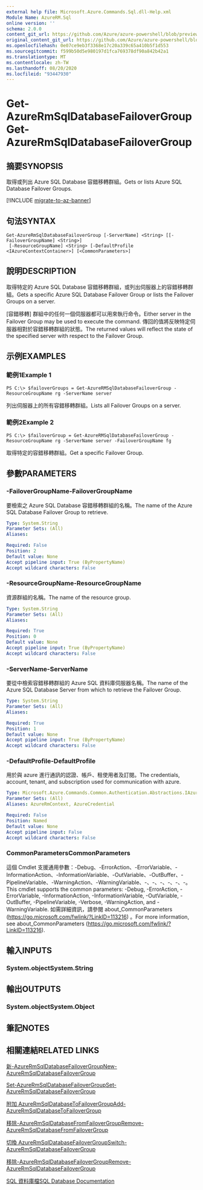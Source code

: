```yaml
---
external help file: Microsoft.Azure.Commands.Sql.dll-Help.xml
Module Name: AzureRM.Sql
online version: ''
schema: 2.0.0
content_git_url: https://github.com/Azure/azure-powershell/blob/preview/src/ResourceManager/Sql/Commands.Sql/help/Get-AzureRmSqlDatabaseFailoverGroup.md
original_content_git_url: https://github.com/Azure/azure-powershell/blob/preview/src/ResourceManager/Sql/Commands.Sql/help/Get-AzureRmSqlDatabaseFailoverGroup.md
ms.openlocfilehash: 0e07ce9eb3f3368e17c20a339c65a410b5f1d553
ms.sourcegitcommit: f599b50d5e980197d1fca769378df90a842b42a1
ms.translationtype: MT
ms.contentlocale: zh-TW
ms.lasthandoff: 08/20/2020
ms.locfileid: "93447930"
---
```

# <span data-ttu-id="cffec-101">Get-AzureRmSqlDatabaseFailoverGroup</span><span class="sxs-lookup"><span data-stu-id="cffec-101">Get-AzureRmSqlDatabaseFailoverGroup</span></span>

## <span data-ttu-id="cffec-102">摘要</span><span class="sxs-lookup"><span data-stu-id="cffec-102">SYNOPSIS</span></span>
<span data-ttu-id="cffec-103">取得或列出 Azure SQL Database 容錯移轉群組。</span><span class="sxs-lookup"><span data-stu-id="cffec-103">Gets or lists Azure SQL Database Failover Groups.</span></span>

[!INCLUDE [migrate-to-az-banner](../../includes/migrate-to-az-banner.md)]

## <span data-ttu-id="cffec-104">句法</span><span class="sxs-lookup"><span data-stu-id="cffec-104">SYNTAX</span></span>

```
Get-AzureRmSqlDatabaseFailoverGroup [-ServerName] <String> [[-FailoverGroupName] <String>]
 [-ResourceGroupName] <String> [-DefaultProfile <IAzureContextContainer>] [<CommonParameters>]
```

## <span data-ttu-id="cffec-105">說明</span><span class="sxs-lookup"><span data-stu-id="cffec-105">DESCRIPTION</span></span>
<span data-ttu-id="cffec-106">取得特定的 Azure SQL Database 容錯移轉群組，或列出伺服器上的容錯移轉群組。</span><span class="sxs-lookup"><span data-stu-id="cffec-106">Gets a specific Azure SQL Database Failover Group or lists the Failover Groups on a server.</span></span>

<span data-ttu-id="cffec-107">[容錯移轉] 群組中的任何一個伺服器都可以用來執行命令。</span><span class="sxs-lookup"><span data-stu-id="cffec-107">Either server in the Failover Group may be used to execute the command.</span></span> <span data-ttu-id="cffec-108">傳回的值將反映特定伺服器相對於容錯移轉群組的狀態。</span><span class="sxs-lookup"><span data-stu-id="cffec-108">The returned values will reflect the state of the specified server with respect to the Failover Group.</span></span>

## <span data-ttu-id="cffec-109">示例</span><span class="sxs-lookup"><span data-stu-id="cffec-109">EXAMPLES</span></span>

### <span data-ttu-id="cffec-110">範例1</span><span class="sxs-lookup"><span data-stu-id="cffec-110">Example 1</span></span>
```
PS C:\> $failoverGroups = Get-AzureRMSqlDatabaseFailoverGroup -ResourceGroupName rg -ServerName server
```

<span data-ttu-id="cffec-111">列出伺服器上的所有容錯移轉群組。</span><span class="sxs-lookup"><span data-stu-id="cffec-111">Lists all Failover Groups on a server.</span></span>

### <span data-ttu-id="cffec-112">範例2</span><span class="sxs-lookup"><span data-stu-id="cffec-112">Example 2</span></span>
```
PS C:\> $failoverGroup = Get-AzureRMSqlDatabaseFailoverGroup -ResourceGroupName rg -ServerName server -FailoverGroupName fg
```

<span data-ttu-id="cffec-113">取得特定的容錯移轉群組。</span><span class="sxs-lookup"><span data-stu-id="cffec-113">Get a specific Failover Group.</span></span>

## <span data-ttu-id="cffec-114">參數</span><span class="sxs-lookup"><span data-stu-id="cffec-114">PARAMETERS</span></span>

### <span data-ttu-id="cffec-115">-FailoverGroupName</span><span class="sxs-lookup"><span data-stu-id="cffec-115">-FailoverGroupName</span></span>
<span data-ttu-id="cffec-116">要檢索之 Azure SQL Database 容錯移轉群組的名稱。</span><span class="sxs-lookup"><span data-stu-id="cffec-116">The name of the Azure SQL Database Failover Group to retrieve.</span></span>

```yaml
Type: System.String
Parameter Sets: (All)
Aliases: 

Required: False
Position: 2
Default value: None
Accept pipeline input: True (ByPropertyName)
Accept wildcard characters: False
```

### <span data-ttu-id="cffec-117">-ResourceGroupName</span><span class="sxs-lookup"><span data-stu-id="cffec-117">-ResourceGroupName</span></span>
<span data-ttu-id="cffec-118">資源群組的名稱。</span><span class="sxs-lookup"><span data-stu-id="cffec-118">The name of the resource group.</span></span>

```yaml
Type: System.String
Parameter Sets: (All)
Aliases: 

Required: True
Position: 0
Default value: None
Accept pipeline input: True (ByPropertyName)
Accept wildcard characters: False
```

### <span data-ttu-id="cffec-119">-ServerName</span><span class="sxs-lookup"><span data-stu-id="cffec-119">-ServerName</span></span>
<span data-ttu-id="cffec-120">要從中檢索容錯移轉群組的 Azure SQL 資料庫伺服器名稱。</span><span class="sxs-lookup"><span data-stu-id="cffec-120">The name of the Azure SQL Database Server from which to retrieve the Failover Group.</span></span>

```yaml
Type: System.String
Parameter Sets: (All)
Aliases: 

Required: True
Position: 1
Default value: None
Accept pipeline input: True (ByPropertyName)
Accept wildcard characters: False
```

### <span data-ttu-id="cffec-121">-DefaultProfile</span><span class="sxs-lookup"><span data-stu-id="cffec-121">-DefaultProfile</span></span>
<span data-ttu-id="cffec-122">用於與 azure 進行通訊的認證、帳戶、租使用者及訂閱。</span><span class="sxs-lookup"><span data-stu-id="cffec-122">The credentials, account, tenant, and subscription used for communication with azure.</span></span>

```yaml
Type: Microsoft.Azure.Commands.Common.Authentication.Abstractions.IAzureContextContainer
Parameter Sets: (All)
Aliases: AzureRmContext, AzureCredential

Required: False
Position: Named
Default value: None
Accept pipeline input: False
Accept wildcard characters: False
```

### <span data-ttu-id="cffec-123">CommonParameters</span><span class="sxs-lookup"><span data-stu-id="cffec-123">CommonParameters</span></span>
<span data-ttu-id="cffec-124">這個 Cmdlet 支援通用參數：-Debug、-ErrorAction、-ErrorVariable、-InformationAction、-InformationVariable、-OutVariable、-OutBuffer、-PipelineVariable、-WarningAction、-WarningVariable、-、-、-、-、-、-。</span><span class="sxs-lookup"><span data-stu-id="cffec-124">This cmdlet supports the common parameters: -Debug, -ErrorAction, -ErrorVariable, -InformationAction, -InformationVariable, -OutVariable, -OutBuffer, -PipelineVariable, -Verbose, -WarningAction, and -WarningVariable.</span></span> <span data-ttu-id="cffec-125">如需詳細資訊，請參閱 about_CommonParameters (https://go.microsoft.com/fwlink/?LinkID=113216) 。</span><span class="sxs-lookup"><span data-stu-id="cffec-125">For more information, see about_CommonParameters (https://go.microsoft.com/fwlink/?LinkID=113216).</span></span>

## <span data-ttu-id="cffec-126">輸入</span><span class="sxs-lookup"><span data-stu-id="cffec-126">INPUTS</span></span>

### <span data-ttu-id="cffec-127">System.object</span><span class="sxs-lookup"><span data-stu-id="cffec-127">System.String</span></span>

## <span data-ttu-id="cffec-128">輸出</span><span class="sxs-lookup"><span data-stu-id="cffec-128">OUTPUTS</span></span>

### <span data-ttu-id="cffec-129">System.object</span><span class="sxs-lookup"><span data-stu-id="cffec-129">System.Object</span></span>

## <span data-ttu-id="cffec-130">筆記</span><span class="sxs-lookup"><span data-stu-id="cffec-130">NOTES</span></span>

## <span data-ttu-id="cffec-131">相關連結</span><span class="sxs-lookup"><span data-stu-id="cffec-131">RELATED LINKS</span></span>

[<span data-ttu-id="cffec-132">新-AzureRmSqlDatabaseFailoverGroup</span><span class="sxs-lookup"><span data-stu-id="cffec-132">New-AzureRmSqlDatabaseFailoverGroup</span></span>](./New-AzureRmSqlDatabaseFailoverGroup.md)

[<span data-ttu-id="cffec-133">Set-AzureRmSqlDatabaseFailoverGroup</span><span class="sxs-lookup"><span data-stu-id="cffec-133">Set-AzureRmSqlDatabaseFailoverGroup</span></span>](./Set-AzureRmSqlDatabaseFailoverGroup.md)

[<span data-ttu-id="cffec-134">附加 AzureRmSqlDatabaseToFailoverGroup</span><span class="sxs-lookup"><span data-stu-id="cffec-134">Add-AzureRmSqlDatabaseToFailoverGroup</span></span>](./Add-AzureRmSqlDatabaseToFailoverGroup.md)

[<span data-ttu-id="cffec-135">移除-AzureRmSqlDatabaseFromFailoverGroup</span><span class="sxs-lookup"><span data-stu-id="cffec-135">Remove-AzureRmSqlDatabaseFromFailoverGroup</span></span>](./Remove-AzureRmSqlDatabaseFromFailoverGroup.md)

[<span data-ttu-id="cffec-136">切換 AzureRmSqlDatabaseFailoverGroup</span><span class="sxs-lookup"><span data-stu-id="cffec-136">Switch-AzureRmSqlDatabaseFailoverGroup</span></span>](./Switch-AzureRmSqlDatabaseFailoverGroup.md)

[<span data-ttu-id="cffec-137">移除-AzureRmSqlDatabaseFailoverGroup</span><span class="sxs-lookup"><span data-stu-id="cffec-137">Remove-AzureRmSqlDatabaseFailoverGroup</span></span>](./Remove-AzureRmSqlDatabaseFailoverGroup.md)

[<span data-ttu-id="cffec-138">SQL 資料庫檔</span><span class="sxs-lookup"><span data-stu-id="cffec-138">SQL Database Documentation</span></span>](https://docs.microsoft.com/azure/sql-database/)

